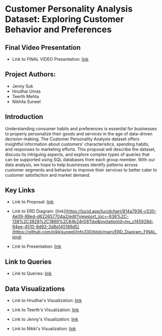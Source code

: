 # Customer Personality Analysis Dataset: Exploring Customer Behavior and Preferences

## Final Video Presentation 

* Link to FINAL VIDEO Presentation: [link](https://drive.google.com/file/d/16JOP8D8aIf_O61Y5IfntoXW5BS1LH41-/view?usp=sharing)

## Project Authors: 
* Jenny Suk
* Hrudhai Umas
* Teerth Mehta
* Nikhila Suneel



## Introduction
Understanding consumer habits and preferences is essential for businesses to properly personalize their goods and services in the age of data-driven decision-making. The Customer Personality Analysis dataset offers insightful information about customers' characteristics, spending habits, and responses to marketing efforts. This proposal will describe the dataset, discuss its intriguing aspects, and explore complex types of queries that can be supported using SQL databases from each group member. With our data analysis, we hope to help businesses identify patterns across customer segments and behavior to improve their services to better cater to customer satisfaction and market demand.

## Key Links 
* Link to Proposal: [link](https://docs.google.com/document/d/1winF-tvCqeZXjQxVzwFPdpcWBUn-xyD2iQeSm_Fzs-Q/edit?usp=sharing)

* Link to ERD Diagram: [link](https://lucid.app/lucidchart/814a7936-c530-4e09-88ed-d622657704a2/edit?viewport_loc=-636%2C-138%2C3828%2C1869%2C84k24rG8Tdxi&invitationId=inv_cf45928d-94ee-4510-9d92-3d8e145189d5](https://github.com/nikkisuneel/Info330/blob/main/ERD_Diagram_FINAL.png)

* Link to Presentation: [link](https://docs.google.com/presentation/d/17LH9PYc8gqjZ3jHsMAuq4vnfT1aj1RNuF0mAdgRWXrA/edit?usp=sharing)

## Link to Queries 

* Link to Queries: [link](https://github.com/nikkisuneel/Info330/blob/main/queries.sql)


## Data Visualizations

* Link to Hrudhai's Visualization: [link](https://github.com/nikkisuneel/Info330/blob/main/Hrudhai's_Data_Viz.png)

* Link to Teerth's Visualization: [link](https://github.com/nikkisuneel/Info330/blob/main/TeerthMehtaPowerBI.pdf)

* Link to Jenny's Visualization: [link](https://github.com/nikkisuneel/Info330/blob/main/Jenny's-DataViz-Wine.png)

* Link to Nikki's Visualization: [link](https://github.com/nikkisuneel/Info330/blob/main/Nikki_Suneel_Data_Viz.png)




